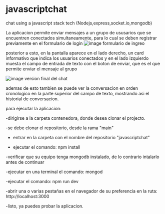 # javascriptchat
chat using a javascript stack tech (Nodejs,express,socket.io,mongodb)

La aplicacion permite enviar mensajes a un grupo de ususarios que se encuentren conectados simultaneamente, para lo cual se deben registrar previamente en el formulario de login
![image](https://github.com/mariosepulveda/javascriptchat/assets/13774226/6f7696de-2296-4720-8bc5-1e668b775ea2)
formulario de ingreo


posterior a esto, en la pantalla aparece en el lado derecho, un card informativo que indica los usuarios conectados
y en el lado izquierdo muesta el campo de entrada de texto con el boton de enviar, que es el que permite enviar el mensaje al grupo


![image](https://github.com/mariosepulveda/javascriptchat/assets/13774226/91372ae5-ef30-4978-ad71-9b26744f6c91)
version final del chat

 ademas de esto tambien se puede ver la conversacion en orden cronologico en la parte superior del campo de texto, mostrando asi el historial de conversacion.


 para ejecutar la aplicacion:

 -dirigirse a la carpeta contenedora, donde desea clonar el projecto.
 
 -se debe clonar el repositorio, desde la rama "main"

- entrar en la carpeta con el nombre del repositorio "javascriptchat"

- ejecutar el comando: npm install
 
-verificar que su equipo tenga mongodb instalado, de lo contrario intalarlo antes de continuar

-ejecutar en una terminal el comando: mongod

-ejecutar el comando: npm run dev

-abrir una o varias pestañas en el navegador de su preferencia en la ruta: http://localhost:3000

-listo, ya puedes probar la aplicacion.

 

 


